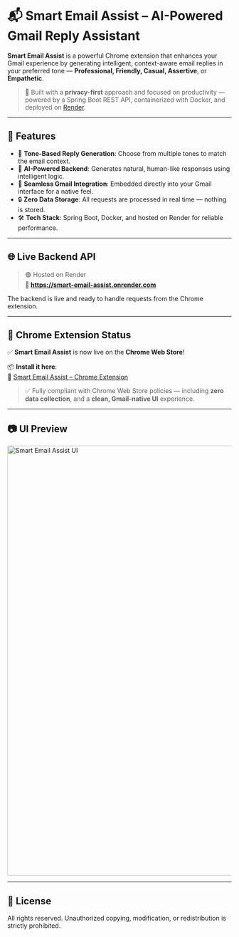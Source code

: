 # 📬 Smart Email Assist – AI-Powered Gmail Reply Assistant

**Smart Email Assist** is a powerful Chrome extension that enhances your Gmail experience by generating intelligent, context-aware email replies in your preferred tone — **Professional, Friendly, Casual, Assertive**, or **Empathetic**.

> 🔐 Built with a **privacy-first** approach and focused on productivity — powered by a Spring Boot REST API, containerized with Docker, and deployed on [Render](https://smart-email-assist.onrender.com).

---

## 🚀 Features

- 🎯 **Tone-Based Reply Generation**: Choose from multiple tones to match the email context.
- 🤖 **AI-Powered Backend**: Generates natural, human-like responses using intelligent logic.
- 💌 **Seamless Gmail Integration**: Embedded directly into your Gmail interface for a native feel.
- 🔒 **Zero Data Storage**: All requests are processed in real time — nothing is stored.
- 🛠️ **Tech Stack**: Spring Boot, Docker, and hosted on Render for reliable performance.

---

## 🌐 Live Backend API

> 🟢 Hosted on Render  
**🔗 https://smart-email-assist.onrender.com**

The backend is live and ready to handle requests from the Chrome extension.

---

## 🧩 Chrome Extension Status

✅ **Smart Email Assist** is now live on the **Chrome Web Store**!

📦 **Install it here**:  
🔗 [Smart Email Assist – Chrome Extension](https://chromewebstore.google.com/detail/smart-email-assist/agkmdgnaabacmabhmbppnijngdefonop)

> ✅ Fully compliant with Chrome Web Store policies — including **zero data collection**, and a **clean, Gmail-native UI** experience.

---

## 📷 UI Preview

<img width="1918" height="966" alt="Smart Email Assist UI" src="https://github.com/user-attachments/assets/a4b962d1-bcec-41cc-a4e7-834af27e513c" />

---

## 📄 License

All rights reserved. Unauthorized copying, modification, or redistribution is strictly prohibited.
